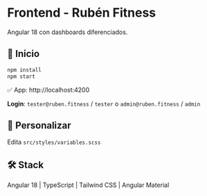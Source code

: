 # Frontend - Rubén Fitness

Angular 18 con dashboards diferenciados.

## 🚀 Inicio

```bash
npm install
npm start
```

✅ App: http://localhost:4200

**Login**: `tester@ruben.fitness` / `tester` o `admin@ruben.fitness` / `admin`

## 🎨 Personalizar

Edita `src/styles/variables.scss`

## 🛠️ Stack

Angular 18 | TypeScript | Tailwind CSS | Angular Material
